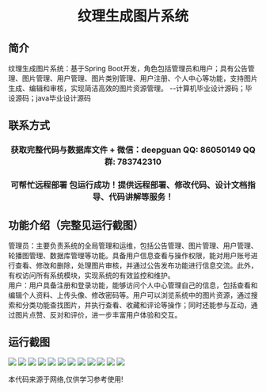 <p><h1 align="center">纹理生成图片系统</h1></p>

## 简介
纹理生成图片系统：基于Spring Boot开发，角色包括管理员和用户；具有公告管理、图片管理、用户管理、图片类别管理、用户注册、个人中心等功能，支持图片生成、编辑和审核，实现简洁高效的图片资源管理。    --计算机毕业设计源码；毕设源码；java毕业设计源码


## 联系方式
<p><h3 align="center">获取完整代码与数据库文件 + 微信：deepguan QQ: 86050149 QQ群: 783742310</h3></p>
<p><h3 align="center">可帮忙远程部署 包运行成功！提供远程部署、修改代码、设计文档指导、代码讲解等服务！</h3></p>

## 功能介绍（完整见运行截图）
管理员：主要负责系统的全局管理和运维，包括公告管理、图片管理、用户管理、轮播图管理、数据库管理等功能。具备用户信息查看与操作权限，能对用户账号进行查看、修改和删除，处理图片审核，并通过公告发布功能进行信息交流。此外，有权访问所有系统模块，实现系统的有效监控和维护。  
用户：用户具备注册和登录功能，能够访问个人中心管理自己的信息，包括查看和编辑个人资料、上传头像、修改密码等。用户可以浏览系统中的图片资源，通过搜索和分类功能查找图片，并执行查看、收藏和评论等操作；同时还能参与互动，通过图片点赞、反对和评价，进一步丰富用户体验和交互。


## 运行截图
![](img/001.jpg)
![](img/002.jpg)
![](img/003.jpg)
![](img/004.jpg)
![](img/005.jpg)
![](img/006.jpg)
![](img/007.jpg)
![](img/008.jpg)
![](img/009.jpg)
![](img/010.jpg)
![](img/011.jpg)
![](img/012.jpg)

<p>本代码来源于网络,仅供学习参考使用!</p>
